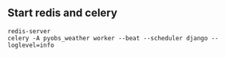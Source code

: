 ## Start redis and celery

    redis-server
    celery -A pyobs_weather worker --beat --scheduler django --loglevel=info 
